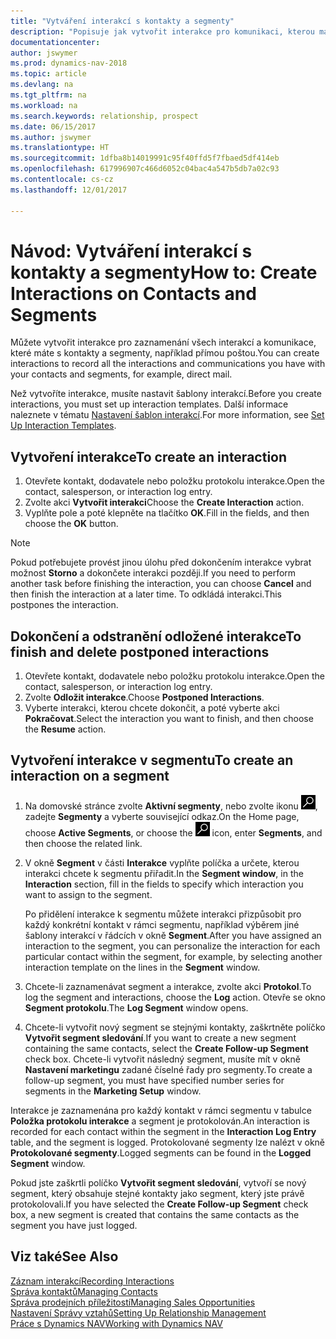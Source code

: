 ```yaml
---
title: "Vytváření interakcí s kontakty a segmenty"
description: "Popisuje jak vytvořit interakce pro komunikaci, kterou máte s vašimi kontakty a segmenty v Dynamics NAV, například: přímá pošta."
documentationcenter: 
author: jswymer
ms.prod: dynamics-nav-2018
ms.topic: article
ms.devlang: na
ms.tgt_pltfrm: na
ms.workload: na
ms.search.keywords: relationship, prospect
ms.date: 06/15/2017
ms.author: jswymer
ms.translationtype: HT
ms.sourcegitcommit: 1dfba8b14019991c95f40ffd5f7fbaed5df414eb
ms.openlocfilehash: 617996907c466d6052c04bac4a547b5db7a02c93
ms.contentlocale: cs-cz
ms.lasthandoff: 12/01/2017

---
```

# <a name="how-to-create-interactions-on-contacts-and-segments"></a><span data-ttu-id="ff55b-103">Návod: Vytváření interakcí s kontakty a segmenty</span><span class="sxs-lookup"><span data-stu-id="ff55b-103">How to: Create Interactions on Contacts and Segments</span></span>
<span data-ttu-id="ff55b-104">Můžete vytvořit interakce pro zaznamenání všech interakcí a komunikace, které máte s kontakty a segmenty, například přímou poštou.</span><span class="sxs-lookup"><span data-stu-id="ff55b-104">You can create interactions to record all the interactions and communications you have with your contacts and segments, for example, direct mail.</span></span>

<span data-ttu-id="ff55b-105">Než vytvoříte interakce, musíte nastavit šablony interakcí.</span><span class="sxs-lookup"><span data-stu-id="ff55b-105">Before you create interactions, you must set up interaction templates.</span></span> <span data-ttu-id="ff55b-106">Další informace naleznete v tématu [Nastavení šablon interakcí](marketing-interactions.md).</span><span class="sxs-lookup"><span data-stu-id="ff55b-106">For more information, see  [Set Up Interaction Templates](marketing-interactions.md).</span></span>

## <a name="to-create-an-interaction"></a><span data-ttu-id="ff55b-107">Vytvoření interakce</span><span class="sxs-lookup"><span data-stu-id="ff55b-107">To create an interaction</span></span>
1. <span data-ttu-id="ff55b-108">Otevřete kontakt, dodavatele nebo položku protokolu interakce.</span><span class="sxs-lookup"><span data-stu-id="ff55b-108">Open the contact, salesperson, or interaction log entry.</span></span>
2. <span data-ttu-id="ff55b-109">Zvolte akci **Vytvořit interakci**</span><span class="sxs-lookup"><span data-stu-id="ff55b-109">Choose the **Create Interaction** action.</span></span>
3. <span data-ttu-id="ff55b-110">Vyplňte pole a poté klepněte na tlačítko **OK**.</span><span class="sxs-lookup"><span data-stu-id="ff55b-110">Fill in the fields, and then choose the **OK** button.</span></span>

> [!NOTE]  
>   <span data-ttu-id="ff55b-111">Pokud potřebujete provést jinou úlohu před dokončením interakce vybrat možnost **Storno** a dokončete interakci později.</span><span class="sxs-lookup"><span data-stu-id="ff55b-111">If you need to perform another task before finishing the interaction, you can choose **Cancel** and then finish the interaction at a later time.</span></span> <span data-ttu-id="ff55b-112">To odkládá interakci.</span><span class="sxs-lookup"><span data-stu-id="ff55b-112">This postpones the interaction.</span></span>

## <a name="to-finish-and-delete-postponed-interactions"></a><span data-ttu-id="ff55b-113">Dokončení a odstranění odložené interakce</span><span class="sxs-lookup"><span data-stu-id="ff55b-113">To finish and delete postponed interactions</span></span>
1. <span data-ttu-id="ff55b-114">Otevřete kontakt, dodavatele nebo položku protokolu interakce.</span><span class="sxs-lookup"><span data-stu-id="ff55b-114">Open the contact, salesperson, or interaction log entry.</span></span>
2. <span data-ttu-id="ff55b-115">Zvolte **Odložit interakce**.</span><span class="sxs-lookup"><span data-stu-id="ff55b-115">Choose **Postponed Interactions**.</span></span>
3. <span data-ttu-id="ff55b-116">Vyberte interakci, kterou chcete dokončit, a poté vyberte akci **Pokračovat**.</span><span class="sxs-lookup"><span data-stu-id="ff55b-116">Select the interaction you want to finish, and then choose the **Resume** action.</span></span>

## <a name="to-create-an-interaction-on-a-segment"></a><span data-ttu-id="ff55b-117">Vytvoření interakce v segmentu</span><span class="sxs-lookup"><span data-stu-id="ff55b-117">To create an interaction on a segment</span></span>
1. <span data-ttu-id="ff55b-118">Na domovské stránce zvolte **Aktivní segmenty**, nebo zvolte ikonu ![Vyhledat stránku nebo sestavu](media/ui-search/search_small.png " Ikona Vyhledat stránku nebo sestavu"), zadejte **Segmenty** a vyberte související odkaz.</span><span class="sxs-lookup"><span data-stu-id="ff55b-118">On the Home page, choose **Active Segments**, or choose the ![Search for Page or Report](media/ui-search/search_small.png "Search for Page or Report icon") icon, enter **Segments**, and then choose the related link.</span></span>
2. <span data-ttu-id="ff55b-119">V okně **Segment** v části **Interakce** vyplňte políčka a určete, kterou interakci chcete k segmentu přiřadit.</span><span class="sxs-lookup"><span data-stu-id="ff55b-119">In the **Segment window**, in the **Interaction** section, fill in the fields to specify which interaction you want to assign to the segment.</span></span>

    <span data-ttu-id="ff55b-120">Po přidělení interakce k segmentu můžete interakci přizpůsobit pro každý konkrétní kontakt v rámci segmentu, například výběrem jiné šablony interakcí v řádcích v okně **Segment**.</span><span class="sxs-lookup"><span data-stu-id="ff55b-120">After you have assigned an interaction to the segment, you can personalize the interaction for each particular contact within the segment, for example, by selecting another interaction template on the lines in the **Segment** window.</span></span>  
3. <span data-ttu-id="ff55b-121">Chcete-li zaznamenávat segment a interakce, zvolte akci **Protokol**.</span><span class="sxs-lookup"><span data-stu-id="ff55b-121">To log the segment and interactions, choose the **Log** action.</span></span> <span data-ttu-id="ff55b-122">Otevře se okno **Segment protokolu**.</span><span class="sxs-lookup"><span data-stu-id="ff55b-122">The **Log Segment** window opens.</span></span>
4. <span data-ttu-id="ff55b-123">Chcete-li vytvořit nový segment se stejnými kontakty, zaškrtněte políčko **Vytvořit segment sledování**.</span><span class="sxs-lookup"><span data-stu-id="ff55b-123">If you want to create a new segment containing the same contacts, select the **Create Follow-up Segment** check box.</span></span> <span data-ttu-id="ff55b-124">Chcete-li vytvořit následný segment, musíte mít v okně **Nastavení marketingu** zadané číselné řady pro segmenty.</span><span class="sxs-lookup"><span data-stu-id="ff55b-124">To create a follow-up segment, you must have specified number series for segments in the **Marketing Setup** window.</span></span>

<span data-ttu-id="ff55b-125">Interakce je zaznamenána pro každý kontakt v rámci segmentu v tabulce **Položka protokolu interakce** a segment je protokolován.</span><span class="sxs-lookup"><span data-stu-id="ff55b-125">An interaction is recorded for each contact within the segment in the **Interaction Log Entry** table, and the segment is logged.</span></span> <span data-ttu-id="ff55b-126">Protokolované segmenty lze nalézt v okně **Protokolované segmenty**.</span><span class="sxs-lookup"><span data-stu-id="ff55b-126">Logged segments can be found in the **Logged Segment** window.</span></span>

<span data-ttu-id="ff55b-127">Pokud jste zaškrtli políčko **Vytvořit segment sledování**, vytvoří se nový segment, který obsahuje stejné kontakty jako segment, který jste právě protokolovali.</span><span class="sxs-lookup"><span data-stu-id="ff55b-127">If you have selected the **Create Follow-up Segment** check box, a new segment is created that contains the same contacts as the segment you have just logged.</span></span>

## <a name="see-also"></a><span data-ttu-id="ff55b-128">Viz také</span><span class="sxs-lookup"><span data-stu-id="ff55b-128">See Also</span></span>
[<span data-ttu-id="ff55b-129">Záznam interakcí</span><span class="sxs-lookup"><span data-stu-id="ff55b-129">Recording Interactions</span></span>](marketing-interactions.md)  
[<span data-ttu-id="ff55b-130">Správa kontaktů</span><span class="sxs-lookup"><span data-stu-id="ff55b-130">Managing Contacts</span></span>](marketing-contacts.md)  
[<span data-ttu-id="ff55b-131">Správa prodejních příležitostí</span><span class="sxs-lookup"><span data-stu-id="ff55b-131">Managing Sales Opportunities</span></span>](marketing-manage-sales-opportunities.md)  
[<span data-ttu-id="ff55b-132">Nastavení Správy vztahů</span><span class="sxs-lookup"><span data-stu-id="ff55b-132">Setting Up Relationship Management</span></span>](marketing-setup-marketing.md)  
[<span data-ttu-id="ff55b-133">Práce s Dynamics NAV</span><span class="sxs-lookup"><span data-stu-id="ff55b-133">Working with Dynamics NAV</span></span>](ui-work-product.md)

